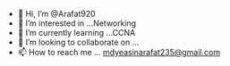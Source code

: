 - 👋 Hi, I’m @Arafat920
- 👀 I’m interested in ...Networking
- 🌱 I’m currently learning ...CCNA
- 💞️ I’m looking to collaborate on ...
- 📫 How to reach me ... mdyeasinarafat235@gmail.com

<!---
Arafat920/Arafat920 is a ✨ special ✨ repository because its `README.md` (this file) appears on your GitHub profile.
You can click the Preview link to take a look at your changes.
--->
